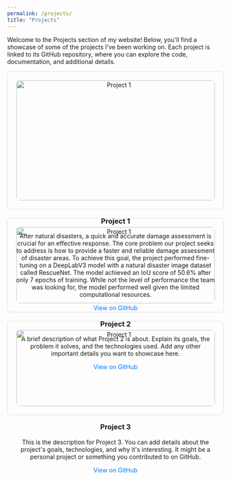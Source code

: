 ```yaml
---
permalink: /projects/
title: "Projects"
---
```


Welcome to the Projects section of my website! Below, you'll find a showcase of some of the projects I've been working on. Each project is linked to its GitHub repository, where you can explore the code, documentation, and additional details.

<div style="display: grid;
            grid-template-columns: 1fr;
            row-gap: 20px;">


  <!-- UAV Disaster Damage Detection: Using Semantic Segmentation  -->
  <div style="border: 1px solid #ddd; padding: 20px; border-radius: 8px; text-align: center;">
    <img src="{{ site.baseurl }}/assets/images/seg1.png" alt="Project 1" style="width: 100%; height: auto; border-radius: 8px; margin-bottom: 15px;" />
    <h3>Project 1</h3>
    <p>After natural disasters, a quick and accurate damage assessment is crucial for an effective response. The core problem our project seeks to address is how to provide a faster and reliable damage assessment of disaster areas. To achieve this goal, the project performed fine-tuning on a DeepLabV3 model with a natural disaster image dataset called RescueNet. The model achieved an IoU score of 50.6% after only 7 epochs of training. While not the level of performance the team was looking for, the model performed well given the limited computational resources.</p>
    <a href="https://github.com/Jhansen19/DisasterRecoverySegmentation" target="_blank" style="text-decoration: none; color: #007bff;">View on GitHub</a>
  </div>

  <!-- Project 2 -->
  <div style="border: 1px solid #ddd; padding: 20px; border-radius: 8px; text-align: center;">
    <img src="{{ site.baseurl }}/assets/images/photo.jpg" alt="Project 1" style="width: 100%; height: auto; border-radius: 8px; margin-bottom: 15px;" />
    <h3>Project 2</h3>
    <p>A brief description of what Project 2 is about. Explain its goals, the problem it solves, and the technologies used. Add any other important details you want to showcase here.</p>
    <a href="https://github.com/your-username/project2" target="_blank" style="text-decoration: none; color: #007bff;">View on GitHub</a>
  </div>

  <!-- Project 3 -->
  <div style="border: 1px solid #ddd; padding: 20px; border-radius: 8px; text-align: center;">
    <img src="{{ site.baseurl }}/assets/images/photo.jpg" alt="Project 1" style="width: 100%; height: auto; border-radius: 8px; margin-bottom: 15px;" />
    <h3>Project 3</h3>
    <p>This is the description for Project 3. You can add details about the project's goals, technologies, and why it's interesting. It might be a personal project or something you contributed to on GitHub.</p>
    <a href="https://github.com/your-username/project3" target="_blank" style="text-decoration: none; color: #007bff;">View on GitHub</a>
  </div>

</div>
